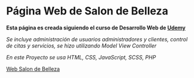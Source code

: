 # Página Web de Salon de Belleza
**Esta página es creada siguiendo el curso de Desarrollo Web de [Udemy](https://www.udemy.com/share/1013ea3@hnU27c5PsRKWREDKK1-5-RcyTFF93fl-JywBttEBL0qQFlhRjaQAbW_ypI2ZqLfDoA==/)**

*Se incluye administración de usuarios administradores y clientes, control de citas y servicios, se hizo utilizando Model View Controller*

*En este Proyecto se usa HTML, CSS, JavaScript, SCSS, PHP*


[Web Salon de Belleza]()